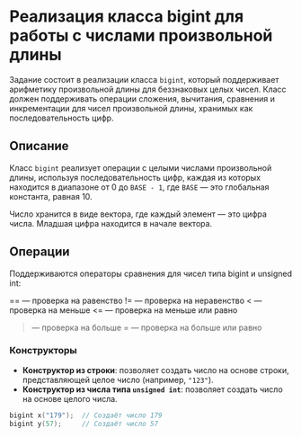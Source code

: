 # Реализация класса bigint для работы с числами произвольной длины

Задание состоит в реализации класса `bigint`, который поддерживает арифметику произвольной длины для беззнаковых целых чисел. Класс должен поддерживать операции сложения, вычитания, сравнения и инкрементации для чисел произвольной длины, хранимых как последовательность цифр. 

## Описание

Класс `bigint` реализует операции с целыми числами произвольной длины, используя последовательность цифр, каждая из которых находится в диапазоне от 0 до `BASE - 1`, где `BASE` — это глобальная константа, равная 10.

Число хранится в виде вектора, где каждый элемент — это цифра числа. Младшая цифра находится в начале вектора.

## Операции
Поддерживаются операторы сравнения для чисел типа bigint и unsigned int:

== — проверка на равенство
!= — проверка на неравенство
< — проверка на меньше
<= — проверка на меньше или равно
> — проверка на больше
>= — проверка на больше или равно
### Конструкторы

- **Конструктор из строки**: позволяет создать число на основе строки, представляющей целое число (например, `"123"`).
- **Конструктор из числа типа `unsigned int`**: позволяет создать число на основе целого числа.

```cpp
bigint x("179");  // Создаёт число 179
bigint y(57);     // Создаёт число 57
